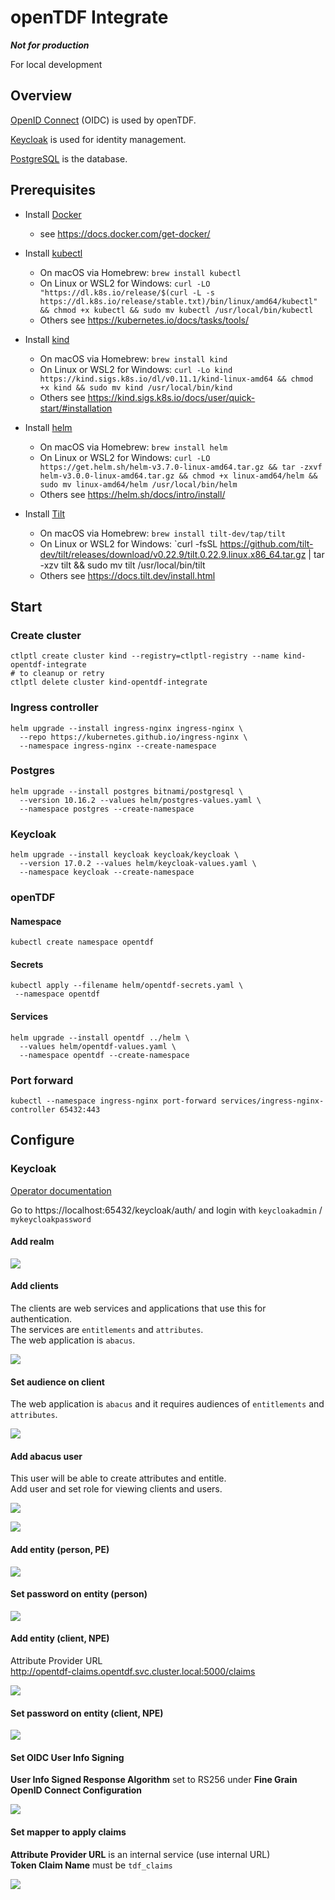 # openTDF Integrate

**_Not for production_**

For local development

## Overview

[OpenID Connect](https://openid.net/connect/) (OIDC) is used by openTDF.

[Keycloak](https://www.keycloak.org/) is used for identity management.

[PostgreSQL](https://www.postgresql.org/) is the database.

## Prerequisites

- Install [Docker](https://www.docker.com/)

  - see https://docs.docker.com/get-docker/

- Install [kubectl](https://kubernetes.io/docs/reference/kubectl/overview/)

  - On macOS via Homebrew: `brew install kubectl`
  - On Linux or WSL2 for Windows: `curl -LO "https://dl.k8s.io/release/$(curl -L -s https://dl.k8s.io/release/stable.txt)/bin/linux/amd64/kubectl" && chmod +x kubectl && sudo mv kubectl /usr/local/bin/kubectl`
  - Others see https://kubernetes.io/docs/tasks/tools/

- Install [kind](https://kind.sigs.k8s.io/)

  - On macOS via Homebrew: `brew install kind`
  - On Linux or WSL2 for Windows: `curl -Lo kind https://kind.sigs.k8s.io/dl/v0.11.1/kind-linux-amd64 && chmod +x kind && sudo mv kind /usr/local/bin/kind`
  - Others see https://kind.sigs.k8s.io/docs/user/quick-start/#installation

- Install [helm](https://helm.sh/)

  - On macOS via Homebrew: `brew install helm`
  - On Linux or WSL2 for Windows: `curl -LO https://get.helm.sh/helm-v3.7.0-linux-amd64.tar.gz && tar -zxvf helm-v3.0.0-linux-amd64.tar.gz && chmod +x linux-amd64/helm && sudo mv linux-amd64/helm /usr/local/bin/helm`
  - Others see https://helm.sh/docs/intro/install/

- Install [Tilt](https://tilt.dev/)
  - On macOS via Homebrew: `brew install tilt-dev/tap/tilt`
  - On Linux or WSL2 for Windows: `curl -fsSL https://github.com/tilt-dev/tilt/releases/download/v0.22.9/tilt.0.22.9.linux.x86_64.tar.gz | tar -xzv tilt && sudo mv tilt /usr/local/bin/tilt
  - Others see https://docs.tilt.dev/install.html

## Start

### Create cluster

```shell
ctlptl create cluster kind --registry=ctlptl-registry --name kind-opentdf-integrate
# to cleanup or retry
ctlptl delete cluster kind-opentdf-integrate
```

### Ingress controller

```shell
helm upgrade --install ingress-nginx ingress-nginx \
  --repo https://kubernetes.github.io/ingress-nginx \
  --namespace ingress-nginx --create-namespace
```

### Postgres

```shell
helm upgrade --install postgres bitnami/postgresql \
  --version 10.16.2 --values helm/postgres-values.yaml \
  --namespace postgres --create-namespace
```

### Keycloak

```shell
helm upgrade --install keycloak keycloak/keycloak \
  --version 17.0.2 --values helm/keycloak-values.yaml \
  --namespace keycloak --create-namespace
```

### openTDF

#### Namespace
```shell
kubectl create namespace opentdf
```

#### Secrets

```shell
kubectl apply --filename helm/opentdf-secrets.yaml \
 --namespace opentdf
```

#### Services

```shell
helm upgrade --install opentdf ../helm \
  --values helm/opentdf-values.yaml \
  --namespace opentdf --create-namespace
```

### Port forward

```shell
kubectl --namespace ingress-nginx port-forward services/ingress-nginx-controller 65432:443
```

## Configure

### Keycloak

[Operator documentation](https://www.keycloak.org/docs/latest/server_installation/index.html#_operator)

Go to https://localhost:65432/keycloak/auth/ and login with `keycloakadmin` / `mykeycloakpassword`

#### Add realm

![](../resource/keycloak-realm-add.png)

#### Add clients

The clients are web services and applications that use this for authentication.  
The services are `entitlements` and `attributes`.  
The web application is `abacus`.

![](../resource/keycloak-client-add.png)

#### Set audience on client

The web application is `abacus` and it requires audiences of `entitlements` and `attributes`.

![](../resource/keycloak-client-audience.png)

#### Add abacus user

This user will be able to create attributes and entitle.  
Add user and set role for viewing clients and users.

![](../resource/keycloak-grantor-add.png)

![](../resource/keycloak-grantor-role.png)

#### Add entity (person, PE)

![](../resource/keycloak-entity-person-add.png)

#### Set password on entity (person)

![](../resource/keycloak-entity-person-password.png)

#### Add entity (client, NPE)

Attribute Provider URL  
http://opentdf-claims.opentdf.svc.cluster.local:5000/claims

![](../resource/keycloak-client-nonperson-service.png)

#### Set password on entity (client, NPE)

![](../resource/keycloak-client-nonperson-secret.png)

#### Set OIDC User Info Signing

**User Info Signed Response Algorithm** set to RS256 under **Fine Grain OpenID Connect Configuration**

![](../resource/keycloak-client-nonperson-token.png)

#### Set mapper to apply claims

**Attribute Provider URL** is an internal service (use internal URL)  
**Token Claim Name** must be `tdf_claims`

![](../resource/keycloak-mapper-claims.png)
